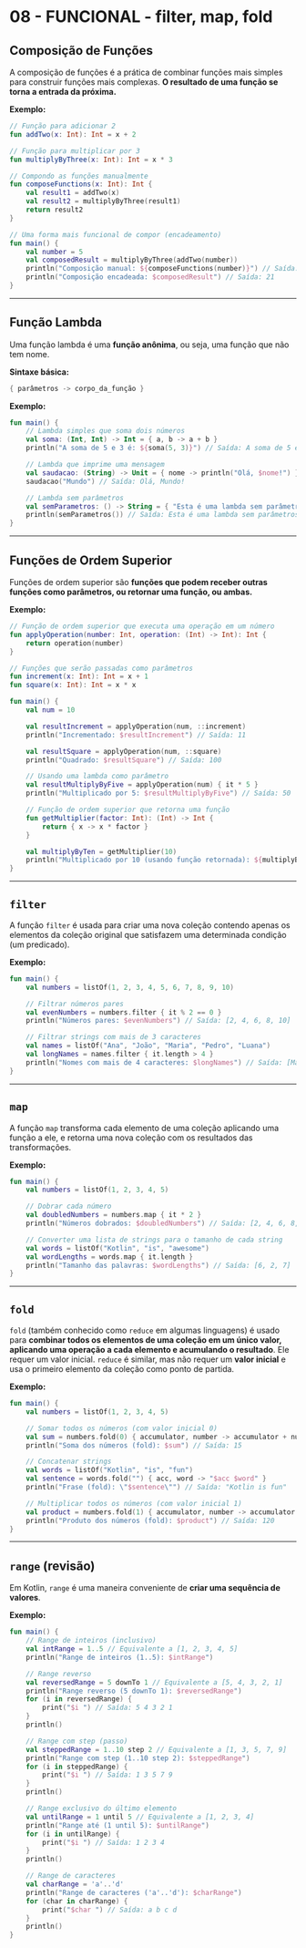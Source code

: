 # 08 - FUNCIONAL - filter, map, fold

## Composição de Funções

A composição de funções é a prática de combinar funções mais simples para construir funções mais complexas. **O resultado de uma função se torna a entrada da próxima.** 

**Exemplo:**

```kotlin
// Função para adicionar 2
fun addTwo(x: Int): Int = x + 2

// Função para multiplicar por 3
fun multiplyByThree(x: Int): Int = x * 3

// Compondo as funções manualmente
fun composeFunctions(x: Int): Int {
    val result1 = addTwo(x)
    val result2 = multiplyByThree(result1)
    return result2
}

// Uma forma mais funcional de compor (encadeamento)
fun main() {
    val number = 5
    val composedResult = multiplyByThree(addTwo(number))
    println("Composição manual: ${composeFunctions(number)}") // Saída: 21
    println("Composição encadeada: $composedResult") // Saída: 21
}
```

---

## Função Lambda

Uma função lambda é uma **função anônima**, ou seja, uma função que não tem nome.

**Sintaxe básica:**

```kotlin
{ parâmetros -> corpo_da_função }
```

**Exemplo:**

```kotlin
fun main() {
    // Lambda simples que soma dois números
    val soma: (Int, Int) -> Int = { a, b -> a + b }
    println("A soma de 5 e 3 é: ${soma(5, 3)}") // Saída: A soma de 5 e 3 é: 8

    // Lambda que imprime uma mensagem
    val saudacao: (String) -> Unit = { nome -> println("Olá, $nome!") }
    saudacao("Mundo") // Saída: Olá, Mundo!

    // Lambda sem parâmetros
    val semParametros: () -> String = { "Esta é uma lambda sem parâmetros." }
    println(semParametros()) // Saída: Esta é uma lambda sem parâmetros.
}
```

---

## Funções de Ordem Superior

Funções de ordem superior são **funções que podem receber outras funções como parâmetros, ou retornar uma função, ou ambas.**

**Exemplo:**

```kotlin
// Função de ordem superior que executa uma operação em um número
fun applyOperation(number: Int, operation: (Int) -> Int): Int {
    return operation(number)
}

// Funções que serão passadas como parâmetros
fun increment(x: Int): Int = x + 1
fun square(x: Int): Int = x * x

fun main() {
    val num = 10

    val resultIncrement = applyOperation(num, ::increment)
    println("Incrementado: $resultIncrement") // Saída: 11

    val resultSquare = applyOperation(num, ::square)
    println("Quadrado: $resultSquare") // Saída: 100

    // Usando uma lambda como parâmetro
    val resultMultiplyByFive = applyOperation(num) { it * 5 }
    println("Multiplicado por 5: $resultMultiplyByFive") // Saída: 50

    // Função de ordem superior que retorna uma função
    fun getMultiplier(factor: Int): (Int) -> Int {
        return { x -> x * factor }
    }

    val multiplyByTen = getMultiplier(10)
    println("Multiplicado por 10 (usando função retornada): ${multiplyByTen(5)}") // Saída: 50
}
```

---

## `filter`

A função `filter` é usada para criar uma nova coleção contendo apenas os elementos da coleção original que satisfazem uma determinada condição (um predicado).

**Exemplo:**

```kotlin
fun main() {
    val numbers = listOf(1, 2, 3, 4, 5, 6, 7, 8, 9, 10)

    // Filtrar números pares
    val evenNumbers = numbers.filter { it % 2 == 0 }
    println("Números pares: $evenNumbers") // Saída: [2, 4, 6, 8, 10]

    // Filtrar strings com mais de 3 caracteres
    val names = listOf("Ana", "João", "Maria", "Pedro", "Luana")
    val longNames = names.filter { it.length > 4 }
    println("Nomes com mais de 4 caracteres: $longNames") // Saída: [Maria, Pedro, Luana]
}
```

---

## `map`

A função `map` transforma cada elemento de uma coleção aplicando uma função a ele, e retorna uma nova coleção com os resultados das transformações.

**Exemplo:**

```kotlin
fun main() {
    val numbers = listOf(1, 2, 3, 4, 5)

    // Dobrar cada número
    val doubledNumbers = numbers.map { it * 2 }
    println("Números dobrados: $doubledNumbers") // Saída: [2, 4, 6, 8, 10]

    // Converter uma lista de strings para o tamanho de cada string
    val words = listOf("Kotlin", "is", "awesome")
    val wordLengths = words.map { it.length }
    println("Tamanho das palavras: $wordLengths") // Saída: [6, 2, 7]
}
```

---

## `fold`

`fold` (também conhecido como `reduce` em algumas linguagens) é usado para **combinar todos os elementos de uma coleção em um único valor, aplicando uma operação a cada elemento e acumulando o resultado**. Ele requer um valor inicial. `reduce` é similar, mas não requer um **valor inicial** e usa o primeiro elemento da coleção como ponto de partida.

**Exemplo:**

```kotlin
fun main() {
    val numbers = listOf(1, 2, 3, 4, 5)

    // Somar todos os números (com valor inicial 0)
    val sum = numbers.fold(0) { accumulator, number -> accumulator + number }
    println("Soma dos números (fold): $sum") // Saída: 15

    // Concatenar strings
    val words = listOf("Kotlin", "is", "fun")
    val sentence = words.fold("") { acc, word -> "$acc $word" }
    println("Frase (fold): \"$sentence\"") // Saída: "Kotlin is fun"

    // Multiplicar todos os números (com valor inicial 1)
    val product = numbers.fold(1) { accumulator, number -> accumulator * number }
    println("Produto dos números (fold): $product") // Saída: 120
}
```

---

## `range` (revisão)

Em Kotlin, `range` é uma maneira conveniente de **criar uma sequência de valores**.

**Exemplo:**

```kotlin
fun main() {
    // Range de inteiros (inclusivo)
    val intRange = 1..5 // Equivalente a [1, 2, 3, 4, 5]
    println("Range de inteiros (1..5): $intRange")

    // Range reverso
    val reversedRange = 5 downTo 1 // Equivalente a [5, 4, 3, 2, 1]
    println("Range reverso (5 downTo 1): $reversedRange")
    for (i in reversedRange) {
        print("$i ") // Saída: 5 4 3 2 1
    }
    println()

    // Range com step (passo)
    val steppedRange = 1..10 step 2 // Equivalente a [1, 3, 5, 7, 9]
    println("Range com step (1..10 step 2): $steppedRange")
    for (i in steppedRange) {
        print("$i ") // Saída: 1 3 5 7 9
    }
    println()

    // Range exclusivo do último elemento
    val untilRange = 1 until 5 // Equivalente a [1, 2, 3, 4]
    println("Range até (1 until 5): $untilRange")
    for (i in untilRange) {
        print("$i ") // Saída: 1 2 3 4
    }
    println()

    // Range de caracteres
    val charRange = 'a'..'d'
    println("Range de caracteres ('a'..'d'): $charRange")
    for (char in charRange) {
        print("$char ") // Saída: a b c d
    }
    println()
}
```
